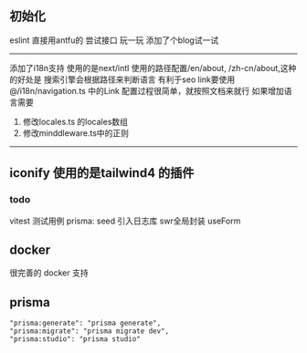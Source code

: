 ## 初始化

eslint 直接用antfu的
尝试接口 玩一玩
添加了个blog试一试

---

添加了i18n支持 使用的是next/intl
使用的路径配置/en/about, /zh-cn/about,这种的好处是 搜索引擎会根据路径来判断语言 有利于seo
link要使用@/i18n/navigation.ts 中的Link
配置过程很简单，就按照文档来就行
如果增加语言需要
1. 修改locales.ts 的locales数组
2. 修改minddleware.ts中的正则

---
iconify 使用的是tailwind4 的插件
---

### todo
vitest 测试用例
prisma: seed
引入日志库
swr全局封装
useForm

## docker

很完善的 docker 支持

## prisma
    "prisma:generate": "prisma generate",
    "prisma:migrate": "prisma migrate dev",
    "prisma:studio": "prisma studio"
